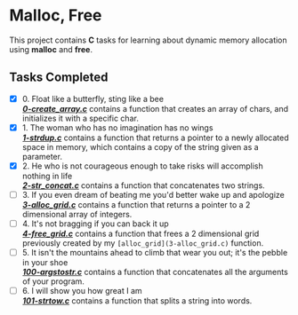 # Malloc, Free

This project contains __C__ tasks for learning about dynamic memory allocation using **malloc** and **free**.

## Tasks Completed

+ [x] 0\. Float like a butterfly, sting like a bee<br/>_**[0-create_array.c](0-create_array.c)**_ contains a function that creates an array of chars, and initializes it with a specific char.
+ [x] 1\. The woman who has no imagination has no wings<br/>_**[1-strdup.c](1-strdup.c)**_ contains a function that returns a pointer to a newly allocated space in memory, which contains a copy of the string given as a parameter.
+ [x] 2\. He who is not courageous enough to take risks will accomplish nothing in life<br/>_**[2-str_concat.c](2-str_concat.c)**_ contains a function that concatenates two strings.
+ [ ] 3\. If you even dream of beating me you'd better wake up and apologize<br/>_**[3-alloc_grid.c](3-alloc_grid.c)**_ contains a function that returns a pointer to a 2 dimensional array of integers.
+ [ ] 4\. It's not bragging if you can back it up<br/>_**[4-free_grid.c](4-free_grid.c)**_ contains a function that frees a 2 dimensional grid previously created by my `[alloc_grid](3-alloc_grid.c)` function.
+ [ ] 5\. It isn't the mountains ahead to climb that wear you out; it's the pebble in your shoe<br/>_**[100-argstostr.c](100-argstostr.c)**_ contains a function that concatenates all the arguments of your program.
+ [ ] 6\. I will show you how great I am<br/>_**[101-strtow.c](101-strtow.c)**_ contains a function that splits a string into words.
